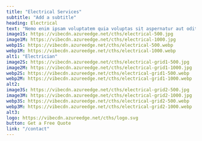 ```yaml
---
title: "Electrical Services"
subtitle: "Add a subtitle"
heading: Electrical
text: "Nemo enim ipsam voluptatem quia voluptas sit aspernatur aut odit aut fugit, sed quia consequuntur. Nemo enim ipsam voluptatem quia voluptas sit aspernatur aut odit aut fugit, sed quia consequuntur. Nemo enim ipsam voluptatem quia voluptas sit aspernatur aut odit aut fugit, sed quia consequuntur. Nemo enim ipsam voluptatem quia voluptas sit aspernatur aut odit aut fugit, sed quia consequuntur."
image1S: https://vibecdn.azureedge.net/cths/electrical-500.jpg
image1M: https://vibecdn.azureedge.net/cths/electrical-1000.jpg
webp1S: https://vibecdn.azureedge.net/cths/electrical-500.webp
webp1M: https://vibecdn.azureedge.net/cths/electrical-1000.webp
alt1: "Electrician"
image2S: https://vibecdn.azureedge.net/cths/electrical-grid1-500.jpg
image2M: https://vibecdn.azureedge.net/cths/electrical-grid1-1000.jpg
webp2S: https://vibecdn.azureedge.net/cths/electrical-grid1-500.webp
webp2M: https://vibecdn.azureedge.net/cths/electrical-grid1-1000.webp
alt2:
image3S: https://vibecdn.azureedge.net/cths/electrical-grid2-500.jpg
image3M: https://vibecdn.azureedge.net/cths/electrical-grid2-1000.jpg
webp3S: https://vibecdn.azureedge.net/cths/electrical-grid2-500.webp
webp3M: https://vibecdn.azureedge.net/cths/electrical-grid2-1000.webp
alt3:
logo: https://vibecdn.azureedge.net/cths/logo.svg
button: Get a Free Quote
link: "/contact"
---
```

